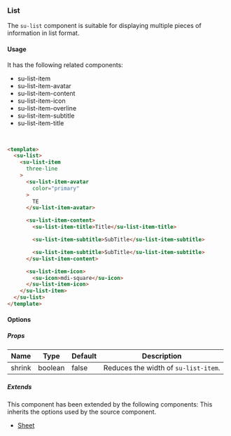 ### List

The `su-list` component is suitable for displaying multiple pieces of information in list format.

<su-divider class = "mb-8" />

#### Usage

It has the following related components:

- su-list-item
- su-list-item-avatar
- su-list-item-content
- su-list-item-icon
- su-list-item-overline
- su-list-item-subtitle
- su-list-item-title

<br />

```html
<template>
  <su-list>
    <su-list-item
      three-line
    >
      <su-list-item-avatar
        color="primary"
      >
        TE
      </su-list-item-avatar>

      <su-list-item-content>
        <su-list-item-title>Title</su-list-item-title>

        <su-list-item-subtitle>SubTitle</su-list-item-subtitle>

        <su-list-item-subtitle>SubTitle</su-list-item-subtitle>
      </su-list-item-content>

      <su-list-item-icon>
        <su-icon>mdi-square</su-icon>
      </su-list-item-icon>
    </su-list-item>
  </su-list>
</template>
```

#### Options

<sample class="mb-4" />

##### Props

| Name | Type | Default | Description |
| ---- | ---- | ------- | ----------- |
| shrink | boolean | false | Reduces the width of `su-list-item`. |

##### Extends

This component has been extended by the following components: This inherits the options used by the source component.

- [Sheet](../components/SuSheet)